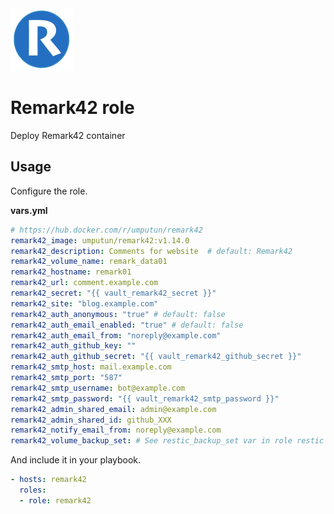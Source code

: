 <img src="/logos/remark42.png" alt="remark42 logo" width="100" height="100">

# Remark42 role

Deploy Remark42 container

## Usage

Configure the role.

**vars.yml**

```yml
# https://hub.docker.com/r/umputun/remark42
remark42_image: umputun/remark42:v1.14.0
remark42_description: Comments for website  # default: Remark42
remark42_volume_name: remark_data01
remark42_hostname: remark01
remark42_url: comment.example.com
remark42_secret: "{{ vault_remark42_secret }}"
remark42_site: "blog.example.com"
remark42_auth_anonymous: "true" # default: false
remark42_auth_email_enabled: "true" # default: false
remark42_auth_email_from: "noreply@example.com"
remark42_auth_github_key: ""
remark42_auth_github_secret: "{{ vault_remark42_github_secret }}"
remark42_smtp_host: mail.example.com
remark42_smtp_port: "587"
remark42_smtp_username: bot@example.com
remark42_smtp_password: "{{ vault_remark42_smtp_password }}"
remark42_admin_shared_email: admin@example.com
remark42_admin_shared_id: github_XXX
remark42_notify_email_from: noreply@example.com
remark42_volume_backup_set: # See restic_backup_set var in role restic
```

And include it in your playbook.

```yml
- hosts: remark42
  roles:
  - role: remark42
```